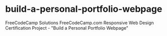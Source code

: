 # build-a-personal-portfolio-webpage
FreeCodeCamp Solutions FreeCodeCamp.com Responsive Web Design Certification Project - "Build a Personal Portfolio Webpage"
